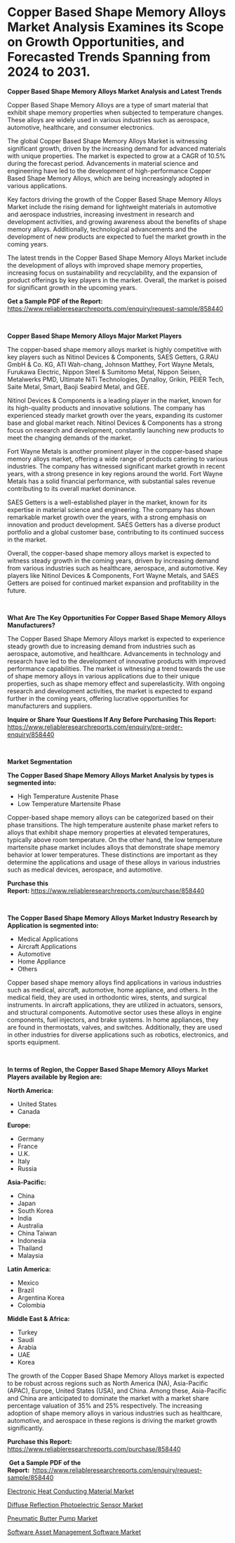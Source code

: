 <p><h1>Copper Based Shape Memory Alloys Market Analysis Examines its Scope on Growth Opportunities, and Forecasted Trends Spanning from 2024 to 2031.</h1></p><p><strong>Copper Based Shape Memory Alloys Market Analysis and Latest Trends</strong></p>
<p><p>Copper Based Shape Memory Alloys are a type of smart material that exhibit shape memory properties when subjected to temperature changes. These alloys are widely used in various industries such as aerospace, automotive, healthcare, and consumer electronics.</p><p>The global Copper Based Shape Memory Alloys Market is witnessing significant growth, driven by the increasing demand for advanced materials with unique properties. The market is expected to grow at a CAGR of 10.5% during the forecast period. Advancements in material science and engineering have led to the development of high-performance Copper Based Shape Memory Alloys, which are being increasingly adopted in various applications.</p><p>Key factors driving the growth of the Copper Based Shape Memory Alloys Market include the rising demand for lightweight materials in automotive and aerospace industries, increasing investment in research and development activities, and growing awareness about the benefits of shape memory alloys. Additionally, technological advancements and the development of new products are expected to fuel the market growth in the coming years.</p><p>The latest trends in the Copper Based Shape Memory Alloys Market include the development of alloys with improved shape memory properties, increasing focus on sustainability and recyclability, and the expansion of product offerings by key players in the market. Overall, the market is poised for significant growth in the upcoming years.</p></p>
<p><strong>Get a Sample PDF of the Report:&nbsp;</strong> <a href="https://www.reliableresearchreports.com/enquiry/request-sample/858440">https://www.reliableresearchreports.com/enquiry/request-sample/858440</a></p>
<p>&nbsp;</p>
<p><strong>Copper Based Shape Memory Alloys Major Market Players</strong></p>
<p><p>The copper-based shape memory alloys market is highly competitive with key players such as Nitinol Devices & Components, SAES Getters, G.RAU GmbH & Co. KG, ATI Wah-chang, Johnson Matthey, Fort Wayne Metals, Furukawa Electric, Nippon Steel & Sumitomo Metal, Nippon Seisen, Metalwerks PMD, Ultimate NiTi Technologies, Dynalloy, Grikin, PEIER Tech, Saite Metal, Smart, Baoji Seabird Metal, and GEE.</p><p>Nitinol Devices & Components is a leading player in the market, known for its high-quality products and innovative solutions. The company has experienced steady market growth over the years, expanding its customer base and global market reach. Nitinol Devices & Components has a strong focus on research and development, constantly launching new products to meet the changing demands of the market.</p><p>Fort Wayne Metals is another prominent player in the copper-based shape memory alloys market, offering a wide range of products catering to various industries. The company has witnessed significant market growth in recent years, with a strong presence in key regions around the world. Fort Wayne Metals has a solid financial performance, with substantial sales revenue contributing to its overall market dominance.</p><p>SAES Getters is a well-established player in the market, known for its expertise in material science and engineering. The company has shown remarkable market growth over the years, with a strong emphasis on innovation and product development. SAES Getters has a diverse product portfolio and a global customer base, contributing to its continued success in the market.</p><p>Overall, the copper-based shape memory alloys market is expected to witness steady growth in the coming years, driven by increasing demand from various industries such as healthcare, aerospace, and automotive. Key players like Nitinol Devices & Components, Fort Wayne Metals, and SAES Getters are poised for continued market expansion and profitability in the future.</p></p>
<p>&nbsp;</p>
<p><strong>What Are The Key Opportunities For Copper Based Shape Memory Alloys Manufacturers?</strong></p>
<p><p>The Copper Based Shape Memory Alloys market is expected to experience steady growth due to increasing demand from industries such as aerospace, automotive, and healthcare. Advancements in technology and research have led to the development of innovative products with improved performance capabilities. The market is witnessing a trend towards the use of shape memory alloys in various applications due to their unique properties, such as shape memory effect and superelasticity. With ongoing research and development activities, the market is expected to expand further in the coming years, offering lucrative opportunities for manufacturers and suppliers.</p></p>
<p><strong>Inquire or Share Your Questions If Any Before Purchasing This Report:</strong> <a href="https://www.reliableresearchreports.com/enquiry/pre-order-enquiry/858440">https://www.reliableresearchreports.com/enquiry/pre-order-enquiry/858440</a></p>
<p>&nbsp;</p>
<p><strong>Market Segmentation</strong></p>
<p><strong>The Copper Based Shape Memory Alloys Market Analysis by types is segmented into:</strong></p>
<p><ul><li>High Temperature Austenite Phase</li><li>Low Temperature Martensite Phase</li></ul></p>
<p><p>Copper-based shape memory alloys can be categorized based on their phase transitions. The high temperature austenite phase market refers to alloys that exhibit shape memory properties at elevated temperatures, typically above room temperature. On the other hand, the low temperature martensite phase market includes alloys that demonstrate shape memory behavior at lower temperatures. These distinctions are important as they determine the applications and usage of these alloys in various industries such as medical devices, aerospace, and automotive.</p></p>
<p><strong>Purchase this Report:&nbsp;</strong><a href="https://www.reliableresearchreports.com/purchase/858440">https://www.reliableresearchreports.com/purchase/858440</a></p>
<p>&nbsp;</p>
<p><strong>The Copper Based Shape Memory Alloys Market Industry Research by Application is segmented into:</strong></p>
<p><ul><li>Medical Applications</li><li>Aircraft Applications</li><li>Automotive</li><li>Home Appliance</li><li>Others</li></ul></p>
<p><p>Copper based shape memory alloys find applications in various industries such as medical, aircraft, automotive, home appliance, and others. In the medical field, they are used in orthodontic wires, stents, and surgical instruments. In aircraft applications, they are utilized in actuators, sensors, and structural components. Automotive sector uses these alloys in engine components, fuel injectors, and brake systems. In home appliances, they are found in thermostats, valves, and switches. Additionally, they are used in other industries for diverse applications such as robotics, electronics, and sports equipment.</p></p>
<p>&nbsp;</p>
<p><strong>In terms of Region, the Copper Based Shape Memory Alloys Market Players available by Region are:</strong></p>
<p>
    <p> <strong> North America: </strong>
        <ul>
            <li>United States</li>
            <li>Canada</li>
        </ul>
        </p> 
    <p> <strong> Europe: </strong>
        <ul>
            <li>Germany</li>
            <li>France</li>
            <li>U.K.</li>
            <li>Italy</li>
            <li>Russia</li>
        </ul>
        </p> 
    <p> <strong> Asia-Pacific: </strong>
        <ul>
            <li>China</li>
            <li>Japan</li>
            <li>South Korea</li>
            <li>India</li>
            <li>Australia</li>
            <li>China Taiwan</li>
            <li>Indonesia</li>
            <li>Thailand</li>
            <li>Malaysia</li>
        </ul>
        </p> 
    <p> <strong> Latin America: </strong>
        <ul>
            <li>Mexico</li>
            <li>Brazil</li>
            <li>Argentina Korea</li>
            <li>Colombia</li>
        </ul>
        </p> 
    <p> <strong> Middle East & Africa: </strong>
        <ul>
            <li>Turkey</li>
            <li>Saudi</li>
            <li>Arabia</li>
            <li>UAE</li>
            <li>Korea</li>
        </ul>
    </p>
    </p>
<p><p>The growth of the Copper Based Shape Memory Alloys market is expected to be robust across regions such as North America (NA), Asia-Pacific (APAC), Europe, United States (USA), and China. Among these, Asia-Pacific and China are anticipated to dominate the market with a market share percentage valuation of 35% and 25% respectively. The increasing adoption of shape memory alloys in various industries such as healthcare, automotive, and aerospace in these regions is driving the market growth significantly.</p></p>
<p><strong>Purchase this Report: </strong><a href="https://www.reliableresearchreports.com/purchase/858440">https://www.reliableresearchreports.com/purchase/858440</a></p>
<p>&nbsp;<strong>Get a Sample PDF of the Report:&nbsp;&nbsp;</strong><a href="https://www.reliableresearchreports.com/enquiry/request-sample/858440">https://www.reliableresearchreports.com/enquiry/request-sample/858440</a></p>
<p><strong></strong></p>
<p><p><a href="https://view.publitas.com/reportprime-1/electronic-heat-conducting-material-market-offers-provide-insightful-data-for-the-time-period-from-2023-to-2030-and-also-provide-analysis-based-on-application-type-and-region/">Electronic Heat Conducting Material Market</a></p><p><a href="https://view.publitas.com/reportprime-1/diffuse-reflection-photoelectric-sensor-market-challenges-opportunities-and-growth-drivers-and-major-market-players-forecasted-for-period-from-2023-2030/">Diffuse Reflection Photoelectric Sensor Market</a></p><p><a href="https://view.publitas.com/reportprime-1/pneumatic-butter-pump-market-research-report-provides-critical-insights-that-can-help-shape-business-development-and-investment-strategies/">Pneumatic Butter Pump Market</a></p><p><a href="https://woozy-pyroraptor-a1f.notion.site/Global-Software-Asset-Management-Software-Market-by-Types-Applications-and-Major-Players-with-Reg-9f36a004f0814c83b1af574138e96142">Software Asset Management Software Market</a></p></p>